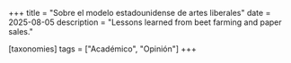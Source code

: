 +++
title = "Sobre el modelo estadounidense de artes liberales"
date = 2025-08-05
description = "Lessons learned from beet farming and paper sales."

[taxonomies]
tags = ["Académico", "Opinión"]
+++
